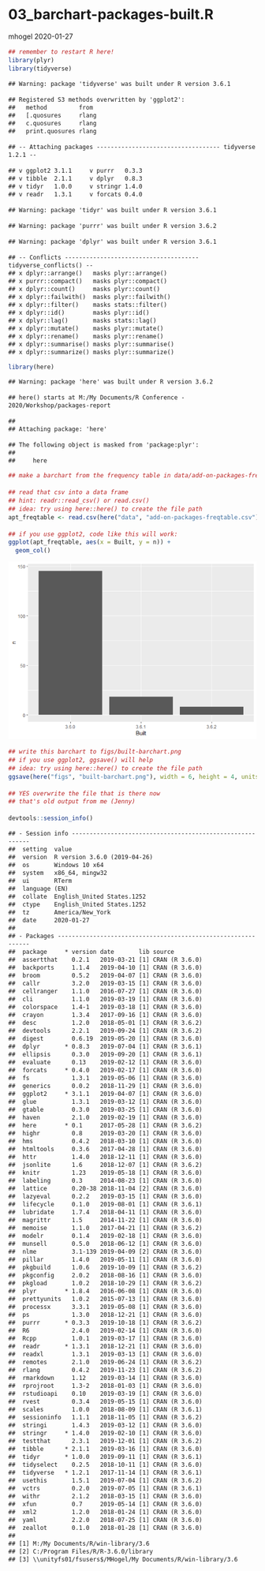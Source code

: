 03\_barchart-packages-built.R
================
mhogel
2020-01-27

``` r
## remember to restart R here!
library(plyr)
library(tidyverse)
```

    ## Warning: package 'tidyverse' was built under R version 3.6.1

    ## Registered S3 methods overwritten by 'ggplot2':
    ##   method         from 
    ##   [.quosures     rlang
    ##   c.quosures     rlang
    ##   print.quosures rlang

    ## -- Attaching packages ----------------------------------- tidyverse 1.2.1 --

    ## v ggplot2 3.1.1     v purrr   0.3.3
    ## v tibble  2.1.1     v dplyr   0.8.3
    ## v tidyr   1.0.0     v stringr 1.4.0
    ## v readr   1.3.1     v forcats 0.4.0

    ## Warning: package 'tidyr' was built under R version 3.6.1

    ## Warning: package 'purrr' was built under R version 3.6.2

    ## Warning: package 'dplyr' was built under R version 3.6.1

    ## -- Conflicts -------------------------------------- tidyverse_conflicts() --
    ## x dplyr::arrange()   masks plyr::arrange()
    ## x purrr::compact()   masks plyr::compact()
    ## x dplyr::count()     masks plyr::count()
    ## x dplyr::failwith()  masks plyr::failwith()
    ## x dplyr::filter()    masks stats::filter()
    ## x dplyr::id()        masks plyr::id()
    ## x dplyr::lag()       masks stats::lag()
    ## x dplyr::mutate()    masks plyr::mutate()
    ## x dplyr::rename()    masks plyr::rename()
    ## x dplyr::summarise() masks plyr::summarise()
    ## x dplyr::summarize() masks plyr::summarize()

``` r
library(here)
```

    ## Warning: package 'here' was built under R version 3.6.2

    ## here() starts at M:/My Documents/R Conference - 2020/Workshop/packages-report

    ## 
    ## Attaching package: 'here'

    ## The following object is masked from 'package:plyr':
    ## 
    ##     here

``` r
## make a barchart from the frequency table in data/add-on-packages-freqtable.csv

## read that csv into a data frame
## hint: readr::read_csv() or read.csv()
## idea: try using here::here() to create the file path
apt_freqtable <- read.csv(here("data", "add-on-packages-freqtable.csv"))

## if you use ggplot2, code like this will work:
ggplot(apt_freqtable, aes(x = Built, y = n)) +
  geom_col()
```

![](03_barchart-packages-built_files/figure-gfm/unnamed-chunk-1-1.png)<!-- -->

``` r
## write this barchart to figs/built-barchart.png
## if you use ggplot2, ggsave() will help
## idea: try using here::here() to create the file path
ggsave(here("figs", "built-barchart.png"), width = 6, height = 4, units = "in")

## YES overwrite the file that is there now
## that's old output from me (Jenny)

devtools::session_info()
```

    ## - Session info ----------------------------------------------------------
    ##  setting  value                       
    ##  version  R version 3.6.0 (2019-04-26)
    ##  os       Windows 10 x64              
    ##  system   x86_64, mingw32             
    ##  ui       RTerm                       
    ##  language (EN)                        
    ##  collate  English_United States.1252  
    ##  ctype    English_United States.1252  
    ##  tz       America/New_York            
    ##  date     2020-01-27                  
    ## 
    ## - Packages --------------------------------------------------------------
    ##  package     * version date       lib source        
    ##  assertthat    0.2.1   2019-03-21 [1] CRAN (R 3.6.0)
    ##  backports     1.1.4   2019-04-10 [1] CRAN (R 3.6.0)
    ##  broom         0.5.2   2019-04-07 [1] CRAN (R 3.6.0)
    ##  callr         3.2.0   2019-03-15 [1] CRAN (R 3.6.0)
    ##  cellranger    1.1.0   2016-07-27 [1] CRAN (R 3.6.0)
    ##  cli           1.1.0   2019-03-19 [1] CRAN (R 3.6.0)
    ##  colorspace    1.4-1   2019-03-18 [1] CRAN (R 3.6.0)
    ##  crayon        1.3.4   2017-09-16 [1] CRAN (R 3.6.0)
    ##  desc          1.2.0   2018-05-01 [1] CRAN (R 3.6.2)
    ##  devtools      2.2.1   2019-09-24 [1] CRAN (R 3.6.2)
    ##  digest        0.6.19  2019-05-20 [1] CRAN (R 3.6.0)
    ##  dplyr       * 0.8.3   2019-07-04 [1] CRAN (R 3.6.1)
    ##  ellipsis      0.3.0   2019-09-20 [1] CRAN (R 3.6.1)
    ##  evaluate      0.13    2019-02-12 [1] CRAN (R 3.6.0)
    ##  forcats     * 0.4.0   2019-02-17 [1] CRAN (R 3.6.0)
    ##  fs            1.3.1   2019-05-06 [1] CRAN (R 3.6.0)
    ##  generics      0.0.2   2018-11-29 [1] CRAN (R 3.6.0)
    ##  ggplot2     * 3.1.1   2019-04-07 [1] CRAN (R 3.6.0)
    ##  glue          1.3.1   2019-03-12 [1] CRAN (R 3.6.0)
    ##  gtable        0.3.0   2019-03-25 [1] CRAN (R 3.6.0)
    ##  haven         2.1.0   2019-02-19 [1] CRAN (R 3.6.0)
    ##  here        * 0.1     2017-05-28 [1] CRAN (R 3.6.2)
    ##  highr         0.8     2019-03-20 [1] CRAN (R 3.6.0)
    ##  hms           0.4.2   2018-03-10 [1] CRAN (R 3.6.0)
    ##  htmltools     0.3.6   2017-04-28 [1] CRAN (R 3.6.0)
    ##  httr          1.4.0   2018-12-11 [1] CRAN (R 3.6.0)
    ##  jsonlite      1.6     2018-12-07 [1] CRAN (R 3.6.2)
    ##  knitr         1.23    2019-05-18 [1] CRAN (R 3.6.0)
    ##  labeling      0.3     2014-08-23 [1] CRAN (R 3.6.0)
    ##  lattice       0.20-38 2018-11-04 [2] CRAN (R 3.6.0)
    ##  lazyeval      0.2.2   2019-03-15 [1] CRAN (R 3.6.0)
    ##  lifecycle     0.1.0   2019-08-01 [1] CRAN (R 3.6.1)
    ##  lubridate     1.7.4   2018-04-11 [1] CRAN (R 3.6.0)
    ##  magrittr      1.5     2014-11-22 [1] CRAN (R 3.6.0)
    ##  memoise       1.1.0   2017-04-21 [1] CRAN (R 3.6.2)
    ##  modelr        0.1.4   2019-02-18 [1] CRAN (R 3.6.0)
    ##  munsell       0.5.0   2018-06-12 [1] CRAN (R 3.6.0)
    ##  nlme          3.1-139 2019-04-09 [2] CRAN (R 3.6.0)
    ##  pillar        1.4.0   2019-05-11 [1] CRAN (R 3.6.0)
    ##  pkgbuild      1.0.6   2019-10-09 [1] CRAN (R 3.6.2)
    ##  pkgconfig     2.0.2   2018-08-16 [1] CRAN (R 3.6.0)
    ##  pkgload       1.0.2   2018-10-29 [1] CRAN (R 3.6.2)
    ##  plyr        * 1.8.4   2016-06-08 [1] CRAN (R 3.6.0)
    ##  prettyunits   1.0.2   2015-07-13 [1] CRAN (R 3.6.0)
    ##  processx      3.3.1   2019-05-08 [1] CRAN (R 3.6.0)
    ##  ps            1.3.0   2018-12-21 [1] CRAN (R 3.6.0)
    ##  purrr       * 0.3.3   2019-10-18 [1] CRAN (R 3.6.2)
    ##  R6            2.4.0   2019-02-14 [1] CRAN (R 3.6.0)
    ##  Rcpp          1.0.1   2019-03-17 [1] CRAN (R 3.6.0)
    ##  readr       * 1.3.1   2018-12-21 [1] CRAN (R 3.6.0)
    ##  readxl        1.3.1   2019-03-13 [1] CRAN (R 3.6.0)
    ##  remotes       2.1.0   2019-06-24 [1] CRAN (R 3.6.2)
    ##  rlang         0.4.2   2019-11-23 [1] CRAN (R 3.6.2)
    ##  rmarkdown     1.12    2019-03-14 [1] CRAN (R 3.6.0)
    ##  rprojroot     1.3-2   2018-01-03 [1] CRAN (R 3.6.0)
    ##  rstudioapi    0.10    2019-03-19 [1] CRAN (R 3.6.0)
    ##  rvest         0.3.4   2019-05-15 [1] CRAN (R 3.6.0)
    ##  scales        1.0.0   2018-08-09 [1] CRAN (R 3.6.1)
    ##  sessioninfo   1.1.1   2018-11-05 [1] CRAN (R 3.6.2)
    ##  stringi       1.4.3   2019-03-12 [1] CRAN (R 3.6.0)
    ##  stringr     * 1.4.0   2019-02-10 [1] CRAN (R 3.6.0)
    ##  testthat      2.3.1   2019-12-01 [1] CRAN (R 3.6.2)
    ##  tibble      * 2.1.1   2019-03-16 [1] CRAN (R 3.6.0)
    ##  tidyr       * 1.0.0   2019-09-11 [1] CRAN (R 3.6.1)
    ##  tidyselect    0.2.5   2018-10-11 [1] CRAN (R 3.6.0)
    ##  tidyverse   * 1.2.1   2017-11-14 [1] CRAN (R 3.6.1)
    ##  usethis       1.5.1   2019-07-04 [1] CRAN (R 3.6.2)
    ##  vctrs         0.2.0   2019-07-05 [1] CRAN (R 3.6.1)
    ##  withr         2.1.2   2018-03-15 [1] CRAN (R 3.6.0)
    ##  xfun          0.7     2019-05-14 [1] CRAN (R 3.6.0)
    ##  xml2          1.2.0   2018-01-24 [1] CRAN (R 3.6.0)
    ##  yaml          2.2.0   2018-07-25 [1] CRAN (R 3.6.0)
    ##  zeallot       0.1.0   2018-01-28 [1] CRAN (R 3.6.0)
    ## 
    ## [1] M:/My Documents/R/win-library/3.6
    ## [2] C:/Program Files/R/R-3.6.0/library
    ## [3] \\unityfs01/fsusers$/MHogel/My Documents/R/win-library/3.6
